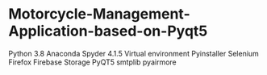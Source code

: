 # Motorcycle-Management-Application-based-on-Pyqt5

Python 3.8
Anaconda Spyder 4.1.5 Virtual environment 
Pyinstaller
Selenium Firefox
Firebase Storage
PyQT5
smtplib
pyairmore
